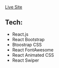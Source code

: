 <a href="https://quizzical-montalcini-241d3a.netlify.app/" target="_blank"> Live Site </a>

<h2>Tech:</h2>
  <ul>
    <li>React.js</li>
  <li>React Bootstrap</li>
    <li>Btoostrap CSS</li>
    <li>React FontAwesome</li>
    <li>React Animated CSS</li>
    <li>React Swiper</li>
  </ul>
